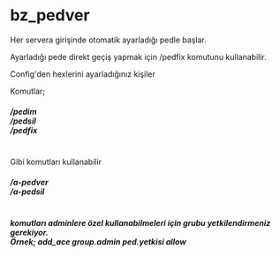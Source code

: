 # bz_pedver

Her servera girişinde otomatik ayarladığı pedle başlar.

Ayarladığı pede direkt geçiş yapmak için /pedfix komutunu kullanabilir.

Config'den hexlerini ayarladığınız kişiler

Komutlar;
<br>
<h5>
/pedim
<br>
/pedsil
<br>
/pedfix
</h5>
<br>
Gibi komutları kullanabilir
<br>
<h5>
/a-pedver
<br>
/a-pedsil
<h5>
<br>
komutları adminlere özel kullanabilmeleri için grubu yetkilendirmeniz gerekiyor.
<br>
Örnek;
add_ace group.admin ped.yetkisi allow
